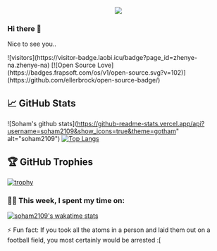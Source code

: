 <!--
**soham2109/soham2109** is a ✨ _special_ ✨ repository because its `README.md` (this file) appears on your GitHub profile.

Here are some ideas to get you started:

- 🔭 I’m currently working on ...
- 🌱 I’m currently learning ...
- 👯 I’m looking to collaborate on ...
- 🤔 I’m looking for help with ...
- 💬 Ask me about ...
- 📫 How to reach me: ...
- 😄 Pronouns: ...
- ⚡ Fun fact: ...
-->

<p style="text-align:center">
  <a href="https://github.com/antonkomarev/github-profile-views-counter">
    <img src="https://komarev.com/ghpvc/?username=soham2109&color=blueviolet">
</a>
<p>

### Hi there 👋

<p> 
  Nice to see you.. 
</p>
![visitors](https://visitor-badge.laobi.icu/badge?page_id=zhenye-na.zhenye-na)
[![Open Source Love](https://badges.frapsoft.com/os/v1/open-source.svg?v=102)](https://github.com/ellerbrock/open-source-badge/)

## &#x1f4c8; GitHub Stats
![Soham's github stats](https://github-readme-stats.vercel.app/api?username=soham2109&show_icons=true&theme=gotham" alt="soham2109")
[![Top Langs](https://github-readme-stats.vercel.app/api/top-langs/?username=soham2109)](https://github.com/anuraghazra/github-readme-stats)

## 🏆 GitHub Trophies

[![trophy](https://github-profile-trophy.vercel.app/?username=soham2109&theme=nord&column=7)](https://github.com/ryo-ma/github-profile-trophy)


### 🧑‍💻  This week, I spent my time on:

[![soham2109's wakatime stats](https://github-readme-stats.vercel.app/api/wakatime?username=soham2109&line_height=27&title_color=6aa6f8&text_color=8a919a&icon_color=6aa6f8&bg_color=0e1116)](https://github.com/anuraghazra/github-readme-stats)

⚡ Fun fact: If you took all the atoms in a person and laid them out on a football field, you most certainly would be arrested :[

